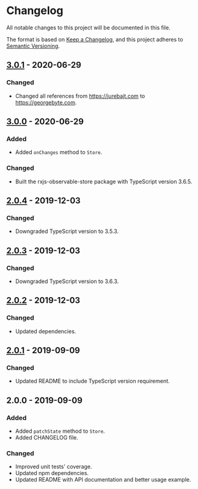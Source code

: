 # Changelog

All notable changes to this project will be documented in this file.

The format is based on [Keep a Changelog](https://keepachangelog.com/en/1.0.0/),
and this project adheres to [Semantic Versioning](https://semver.org/spec/v2.0.0.html).

## [3.0.1] - 2020-06-29

### Changed

* Changed all references from https://jurebajt.com to https://georgebyte.com.

## [3.0.0] - 2020-06-29

### Added

* Added `onChanges` method to `Store`.

### Changed

* Built the rxjs-observable-store package with TypeScript version 3.6.5.

## [2.0.4] - 2019-12-03

### Changed

* Downgraded TypeScript version to 3.5.3.

## [2.0.3] - 2019-12-03

### Changed

* Downgraded TypeScript version to 3.6.3.

## [2.0.2] - 2019-12-03

### Changed

* Updated dependencies.

## [2.0.1] - 2019-09-09

### Changed

* Updated README to include TypeScript version requirement.

## 2.0.0 - 2019-09-09

### Added

* Added `patchState` method to `Store`.
* Added CHANGELOG file.

### Changed

* Improved unit tests' coverage.
* Updated npm dependencies.
* Updated README with API documentation and better usage example.

[3.0.1]: https://github.com/georgebyte/rxjs-observable-store/compare/v3.0.0...v3.0.1
[3.0.0]: https://github.com/georgebyte/rxjs-observable-store/compare/v2.0.4...v3.0.0
[2.0.4]: https://github.com/georgebyte/rxjs-observable-store/compare/v2.0.3...v2.0.4
[2.0.3]: https://github.com/georgebyte/rxjs-observable-store/compare/v2.0.2...v2.0.3
[2.0.2]: https://github.com/georgebyte/rxjs-observable-store/compare/v2.0.1...v2.0.2
[2.0.1]: https://github.com/georgebyte/rxjs-observable-store/compare/v2.0.0...v2.0.1
